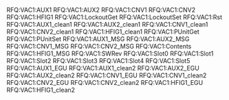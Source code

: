 RFQ:VAC1:AUX1
RFQ:VAC1:AUX2
RFQ:VAC1:CNV1
RFQ:VAC1:CNV2
RFQ:VAC1:HFIG1
RFQ:VAC1:LockoutGet
RFQ:VAC1:LockoutSet
RFQ:VAC1:Rst
RFQ:VAC1:AUX1_clean1
RFQ:VAC1:AUX2_clean1
RFQ:VAC1:CNV1_clean1
RFQ:VAC1:CNV2_clean1
RFQ:VAC1:HFIG1_clean1
RFQ:VAC1:PUnitGet
RFQ:VAC1:PUnitSet
RFQ:VAC1:AUX1_MSG
RFQ:VAC1:AUX2_MSG
RFQ:VAC1:CNV1_MSG
RFQ:VAC1:CNV2_MSG
RFQ:VAC1:Contents
RFQ:VAC1:HFIG1_MSG
RFQ:VAC1:SWRev
RFQ:VAC1:Slot0
RFQ:VAC1:Slot1
RFQ:VAC1:Slot2
RFQ:VAC1:Slot3
RFQ:VAC1:Slot4
RFQ:VAC1:Slot5
RFQ:VAC1:AUX1_EGU
RFQ:VAC1:AUX1_clean2
RFQ:VAC1:AUX2_EGU
RFQ:VAC1:AUX2_clean2
RFQ:VAC1:CNV1_EGU
RFQ:VAC1:CNV1_clean2
RFQ:VAC1:CNV2_EGU
RFQ:VAC1:CNV2_clean2
RFQ:VAC1:HFIG1_EGU
RFQ:VAC1:HFIG1_clean2
